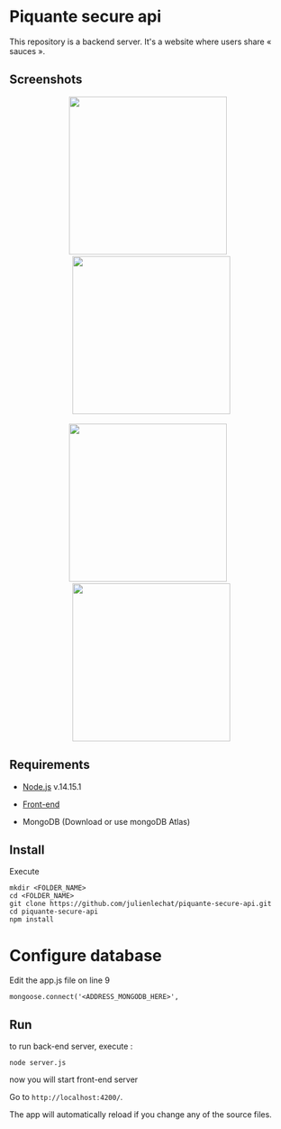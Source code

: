 # Piquante secure api

This repository is a backend server.
It's a website where users share « sauces ».

## Screenshots

<div align="center">
    <img src="https://github.com/julienlechat/piquante-secure-api/blob/main/screenshots/add.png?raw=true" height="280px"</img>
    <img height="0" width="8px">
    <img src="https://github.com/julienlechat/piquante-secure-api/blob/main/screenshots/home.png?raw=true" height="280px"</img>
</div><br />
<div align="center">
  <img src="https://github.com/julienlechat/piquante-secure-api/blob/main/screenshots/login.png?raw=true" height="280px"</img>
  <img height="0" width="8px">
    <img src="https://github.com/julienlechat/piquante-secure-api/blob/main/screenshots/sauce.png?raw=true" height="280px"</img>
</div>


## Requirements

- [Node.js](https://nodejs.org/fr/download/releases/) v.14.15.1

- [Front-end](https://github.com/OpenClassrooms-Student-Center/dwj-projet6)

- MongoDB (Download or use mongoDB Atlas)


## Install

Execute

```Shell
mkdir <FOLDER_NAME>
cd <FOLDER_NAME>
git clone https://github.com/julienlechat/piquante-secure-api.git
cd piquante-secure-api
npm install
```

# Configure database

Edit the app.js file on line 9

```Shell
mongoose.connect('<ADDRESS_MONGODB_HERE>',
```

## Run

to run back-end server, execute :

```Shell
node server.js
```

now you will start front-end server

Go to `http://localhost:4200/`.

The app will automatically reload if you change any of the source files.
